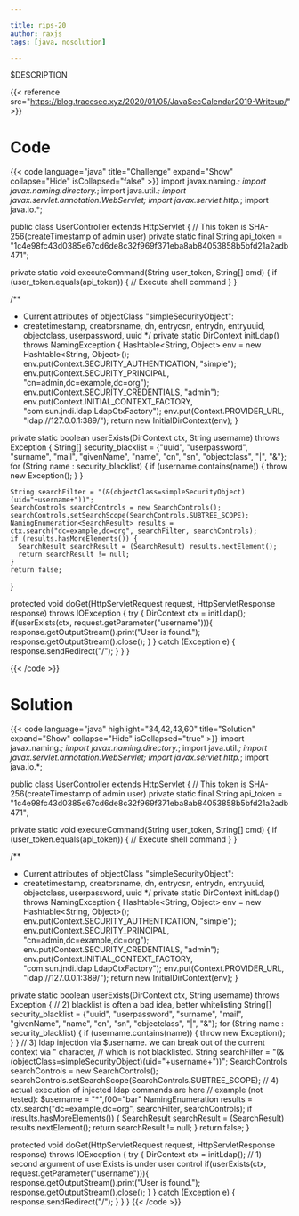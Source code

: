 ```yaml
---

title: rips-20
author: raxjs
tags: [java, nosolution]

---
```


$DESCRIPTION

<!--more-->
{{< reference src="https://blog.tracesec.xyz/2020/01/05/JavaSecCalendar2019-Writeup/" >}}

# Code
{{< code language="java"  title="Challenge" expand="Show" collapse="Hide" isCollapsed="false" >}}
import javax.naming.*;
import javax.naming.directory.*;
import java.util.*;
import javax.servlet.annotation.WebServlet;
import javax.servlet.http.*;
import java.io.*;

public class UserController extends HttpServlet {
  // This token is SHA-256(createTimestamp of admin user)
  private static final String api_token = "1c4e98fc43d0385e67cd6de8c32f969f371eba8ab84053858b5bfd21a2adb471";

  private static void executeCommand(String user_token, String[] cmd) {
    if (user_token.equals(api_token)) {
      // Execute shell command
    }
  }

  /**
   * Current attributes of objectClass "simpleSecurityObject":
   * createtimestamp, creatorsname, dn, entrycsn, entrydn, entryuuid, objectclass, userpassword, uuid
   */
  private static DirContext initLdap() throws NamingException {
    Hashtable<String, Object> env = new Hashtable<String, Object>();
    env.put(Context.SECURITY_AUTHENTICATION, "simple");
    env.put(Context.SECURITY_PRINCIPAL, "cn=admin,dc=example,dc=org");
    env.put(Context.SECURITY_CREDENTIALS, "admin");
    env.put(Context.INITIAL_CONTEXT_FACTORY, "com.sun.jndi.ldap.LdapCtxFactory");
    env.put(Context.PROVIDER_URL, "ldap://127.0.0.1:389/");
    return new InitialDirContext(env);
  }

  private static boolean userExists(DirContext ctx, String username) throws Exception {
    String[] security_blacklist = {"uuid", "userpassword", "surname", "mail", "givenName",
                                    "name", "cn", "sn", "objectclass", "|", "&"};
    for (String name : security_blacklist) {
      if (username.contains(name)) {
        throw new Exception();
      }
    }

    String searchFilter = "(&(objectClass=simpleSecurityObject)(uid="+username+"))";
    SearchControls searchControls = new SearchControls();
    searchControls.setSearchScope(SearchControls.SUBTREE_SCOPE);
    NamingEnumeration<SearchResult> results = ctx.search("dc=example,dc=org", searchFilter, searchControls);
    if (results.hasMoreElements()) {
      SearchResult searchResult = (SearchResult) results.nextElement();
      return searchResult != null;
    }
    return false;
  }

  protected void doGet(HttpServletRequest request, HttpServletResponse response) throws IOException {
    try {
      DirContext ctx = initLdap();
      if(userExists(ctx, request.getParameter("username"))){
        response.getOutputStream().print("User is found.");
        response.getOutputStream().close();
      }
    } catch (Exception e) {
      response.sendRedirect("/");
    }
  }
}

{{< /code >}}

# Solution
{{< code language="java" highlight="34,42,43,60" title="Solution" expand="Show" collapse="Hide" isCollapsed="true" >}}
import javax.naming.*;
import javax.naming.directory.*;
import java.util.*;
import javax.servlet.annotation.WebServlet;
import javax.servlet.http.*;
import java.io.*;

public class UserController extends HttpServlet {
  // This token is SHA-256(createTimestamp of admin user)
  private static final String api_token = "1c4e98fc43d0385e67cd6de8c32f969f371eba8ab84053858b5bfd21a2adb471";

  private static void executeCommand(String user_token, String[] cmd) {
    if (user_token.equals(api_token)) {
      // Execute shell command
    }
  }

  /**
   * Current attributes of objectClass "simpleSecurityObject":
   * createtimestamp, creatorsname, dn, entrycsn, entrydn, entryuuid, objectclass, userpassword, uuid
   */
  private static DirContext initLdap() throws NamingException {
    Hashtable<String, Object> env = new Hashtable<String, Object>();
    env.put(Context.SECURITY_AUTHENTICATION, "simple");
    env.put(Context.SECURITY_PRINCIPAL, "cn=admin,dc=example,dc=org");
    env.put(Context.SECURITY_CREDENTIALS, "admin");
    env.put(Context.INITIAL_CONTEXT_FACTORY, "com.sun.jndi.ldap.LdapCtxFactory");
    env.put(Context.PROVIDER_URL, "ldap://127.0.0.1:389/");
    return new InitialDirContext(env);
  }

  private static boolean userExists(DirContext ctx, String username) throws Exception {
    // 2) blacklist is often a bad idea, better whitelisting
    String[] security_blacklist = {"uuid", "userpassword", "surname", "mail", "givenName", 
                                   "name", "cn", "sn", "objectclass", "|", "&"};
    for (String name : security_blacklist) {
      if (username.contains(name)) {
        throw new Exception();
      }
    }
    // 3) ldap injection via $username. we can break out of the current context via " character,
    //    which is not blacklisted.
    String searchFilter = "(&(objectClass=simpleSecurityObject)(uid="+username+"))";
    SearchControls searchControls = new SearchControls();
    searchControls.setSearchScope(SearchControls.SUBTREE_SCOPE);
    // 4) actual execution of injected ldap commands are here
    //    example (not tested): $username = "*\",f00=\"bar"
    NamingEnumeration<SearchResult> results = ctx.search("dc=example,dc=org", searchFilter, searchControls);
    if (results.hasMoreElements()) {
      SearchResult searchResult = (SearchResult) results.nextElement();
      return searchResult != null;
    }
    return false;
  }

  protected void doGet(HttpServletRequest request, HttpServletResponse response) throws IOException {
    try {
      DirContext ctx = initLdap();
      // 1) second argument of userExists is under user control
      if(userExists(ctx, request.getParameter("username"))){
        response.getOutputStream().print("User is found.");
        response.getOutputStream().close();
      }
    } catch (Exception e) {
      response.sendRedirect("/");
    }
  }
}
{{< /code >}}
